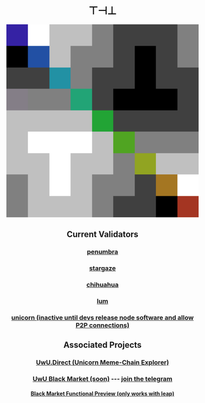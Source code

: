 <div align="center">
  
# ⊤⊣⊥

![22a435](./22a435.png)

## Current Validators
### [penumbra](https://penumbra.today/validator/penumbravalid1qttzflwwf76qsredmcmqdny3z2v35a3kklrzram6l7x9l69v7szslkuzy0)
### [stargaze](https://wallet.keplr.app/chains/stargaze?modal=validator&chain=stargaze-1&validator_address=starsvaloper1kg99k8wd67r0ffxwavgnxup7yk46rvttuwrdwy&referral=true)
### [chihuahua](https://wallet.keplr.app/chains/chihuahua?modal=validator&chain=chihuahua-1&validator_address=chihuahuavaloper1f2026phpmwleuxv5g50tetyenfhqwtt5a94vek&referral=true)
### [lum](https://www.mintscan.io/lum/validators/lumvaloper1a6086nvvgrlqsua88c7j2fjssykn2ks0zlgvg0)
### [unicorn (inactive until devs release node software and allow P2P connections)](https://uwu.direct/Unicorn/staking/unicornvaloper1eqzs3d344pewqf9um08266h9dk2ntkcxc0n5ga)

## Associated Projects
### [UwU.Direct (Unicorn Meme-Chain Explorer)](https://uwu.direct/)
### [UwU Black Market (soon)](https://uwublk.market) --- <a href=http://t.me/unicorn_black_market>join the telegram</a>
#### [Black Market Functional Preview (only works with leap)](https://uwublkmktalphatestpreviewhos.uwu-direct.pages.dev/)
